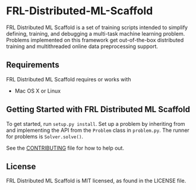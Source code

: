 # FRL-Distributed-ML-Scaffold
FRL Distributed ML Scaffold is a set of training scripts intended to simplify defining, training, and debugging a multi-task machine learning problem. Problems implemented on this framework get out-of-the-box distributed training and multithreaded online data preprocessing support.

## Requirements
FRL Distributed ML Scaffold requires or works with
* Mac OS X or Linux

## Getting Started with FRL Distributed ML Scaffold
To get started, run `setup.py install`.
Set up a problem by inheriting from and implementing the API from the `Problem` class in `problem.py`.
The runner for problems is `Solver.solve()`.

See the [CONTRIBUTING](CONTRIBUTING.md) file for how to help out.

## License
FRL Distributed ML Scaffold is MIT licensed, as found in the LICENSE file.
